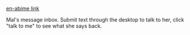 [en-abime link](https://www.en-abime.com/mals-messages)

Mal's message inbox. Submit text through the desktop to talk to her, click "talk to me" to see what she says back.